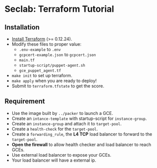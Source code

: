 # Seclab: Terraform Tutorial

## Installation

- [Install Terraform](https://learn.hashicorp.com/terraform/getting-started/install.html) (>= 0.12.24).
- Modify these files to proper value:
    - `.env-example` to `.env`
    - `gcpcert-example.json` to `gcpcert.json`
    - `main.tf`
    - `startup-script/puppet-agent.sh`
    - `gce_puppet_agent.tf`
- `make init` to set up terraform.
- `make apply` when you are ready to deploy!
- Submit to `terraform.tfstate` to get the score.

## Requirement

- Use the image built by `../packer` to launch a GCE.
- Create an `intance-template` with startup-script for `instance-group`.
- Create an `instance-group` and attach it to `target-pool`.
- Create a `health-check` for the `target-pool`.
- Create a `forwarding_rule`, the <b>L4 TCP</b> load balancer to forward to the `target-pool`.
- <b>Open the firewall</b> to allow health checker and load balancer to reach GCEs.
- Use external load balancer to expose your GCEs.
- Your load balancer will have a external ip.